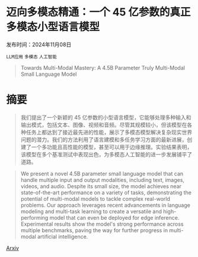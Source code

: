 # 迈向多模态精通：一个 45 亿参数的真正多模态小型语言模型

发布时间：2024年11月08日

`LLM应用` `多模态` `人工智能`

> Towards Multi-Modal Mastery: A 4.5B Parameter Truly Multi-Modal Small Language Model

# 摘要

> 我们提出了一个新颖的 45 亿参数的小型语言模型，它能够处理多种输入和输出模式，包括文本、图像、视频和音频。尽管其规模较小，但该模型在各种任务上都达到了接近最先进的性能，展示了多模态模型解决复杂现实世界问题的潜力。我们的方法利用了语言建模和多任务学习方面的最新进展，创建了一个多功能且高性能的模型，甚至可以用于边缘推理。实验结果表明，该模型在多个基准测试中表现出色，为多模态人工智能的进一步发展铺平了道路。

> We present a novel 4.5B parameter small language model that can handle multiple input and output modalities, including text, images, videos, and audio. Despite its small size, the model achieves near state-of-the-art performance on a variety of tasks, demonstrating the potential of multi-modal models to tackle complex real-world problems. Our approach leverages recent advancements in language modeling and multi-task learning to create a versatile and high-performing model that can even be deployed for edge inference. Experimental results show the model's strong performance across multiple benchmarks, paving the way for further progress in multi-modal artificial intelligence.

[Arxiv](https://arxiv.org/abs/2411.05903)